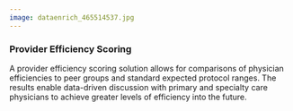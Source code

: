 ```yaml
---
image: dataenrich_465514537.jpg
---
```


### Provider Efficiency Scoring

A provider efficiency scoring solution allows for comparisons of physician efficiencies to peer groups and standard expected protocol ranges. The results enable data-driven discussion with primary and specialty care physicians to achieve greater levels of efficiency into the future.